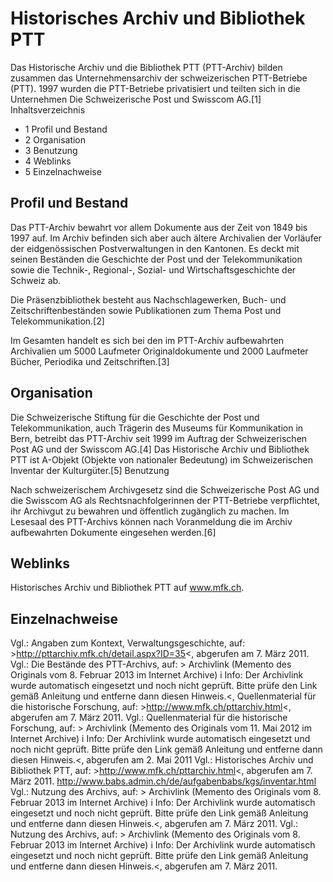# Historisches Archiv und Bibliothek PTT

Das Historische Archiv und die Bibliothek PTT (PTT-Archiv) bilden zusammen das Unternehmensarchiv der schweizerischen PTT-Betriebe (PTT). 1997 wurden die PTT-Betriebe privatisiert und teilten sich in die Unternehmen Die Schweizerische Post und Swisscom AG.[1]
Inhaltsverzeichnis

+ 1 Profil und Bestand
+ 2 Organisation
+ 3 Benutzung
+ 4 Weblinks
+ 5 Einzelnachweise

## Profil und Bestand

Das PTT-Archiv bewahrt vor allem Dokumente aus der Zeit von 1849 bis 1997 auf. Im Archiv befinden sich aber auch ältere Archivalien der Vorläufer der eidgenössischen Postverwaltungen in den Kantonen. Es deckt mit seinen Beständen die Geschichte der Post und der Telekommunikation sowie die Technik-, Regional-, Sozial- und Wirtschaftsgeschichte der Schweiz ab.

Die Präsenzbibliothek besteht aus Nachschlagewerken, Buch- und Zeitschriftenbeständen sowie Publikationen zum Thema Post und Telekommunikation.[2]

Im Gesamten handelt es sich bei den im PTT-Archiv aufbewahrten Archivalien um 5000 Laufmeter Originaldokumente und 2000 Laufmeter Bücher, Periodika und Zeitschriften.[3]


## Organisation

Die Schweizerische Stiftung für die Geschichte der Post und Telekommunikation, auch Trägerin des Museums für Kommunikation in Bern, betreibt das PTT-Archiv seit 1999 im Auftrag der Schweizerischen Post AG und der Swisscom AG.[4] Das Historische Archiv und Bibliothek PTT ist A-Objekt (Objekte von nationaler Bedeutung) im Schweizerischen Inventar der Kulturgüter.[5]
Benutzung

Nach schweizerischem Archivgesetz sind die Schweizerische Post AG und die Swisscom AG als Rechtsnachfolgerinnen der PTT-Betriebe verpflichtet, ihr Archivgut zu bewahren und öffentlich zugänglich zu machen. Im Lesesaal des PTT-Archivs können nach Voranmeldung die im Archiv aufbewahrten Dokumente eingesehen werden.[6]

## Weblinks

Historisches Archiv und Bibliothek PTT auf www.mfk.ch.

## Einzelnachweise

Vgl.: Angaben zum Kontext, Verwaltungsgeschichte, auf: >http://pttarchiv.mfk.ch/detail.aspx?ID=35<, abgerufen am 7. März 2011.
Vgl.: Die Bestände des PTT-Archivs, auf: > Archivlink (Memento des Originals vom 8. Februar 2013 im Internet Archive) i Info: Der Archivlink wurde automatisch eingesetzt und noch nicht geprüft. Bitte prüfe den Link gemäß Anleitung und entferne dann diesen Hinweis.<, Quellenmaterial für die historische Forschung, auf: >http://www.mfk.ch/pttarchiv.html<, abgerufen am 7. März 2011.
Vgl.: Quellenmaterial für die historische Forschung, auf: > Archivlink (Memento des Originals vom 11. Mai 2012 im Internet Archive) i Info: Der Archivlink wurde automatisch eingesetzt und noch nicht geprüft. Bitte prüfe den Link gemäß Anleitung und entferne dann diesen Hinweis.<, abgerufen am 2. Mai 2011
Vgl.: Historisches Archiv und Bibliothek PTT, auf: >http://www.mfk.ch/pttarchiv.html<, abgerufen am 7. März 2011.
http://www.babs.admin.ch/de/aufgabenbabs/kgs/inventar.html
Vgl.: Nutzung des Archivs, auf: > Archivlink (Memento des Originals vom 8. Februar 2013 im Internet Archive) i Info: Der Archivlink wurde automatisch eingesetzt und noch nicht geprüft. Bitte prüfe den Link gemäß Anleitung und entferne dann diesen Hinweis.<, abgerufen am 7. März 2011. Vgl.: Nutzung des Archivs, auf: > Archivlink (Memento des Originals vom 8. Februar 2013 im Internet Archive) i Info: Der Archivlink wurde automatisch eingesetzt und noch nicht geprüft. Bitte prüfe den Link gemäß Anleitung und entferne dann diesen Hinweis.<, abgerufen am 7. März 2011.